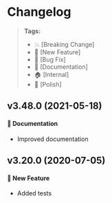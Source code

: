 Changelog
=========

> **Tags:**
> - :boom:       [Breaking Change]
> - :rocket:     [New Feature]
> - :bug:        [Bug Fix]
> - :memo:       [Documentation]
> - :house:      [Internal]
> - :nail_care:  [Polish]

## v3.48.0 (2021-05-18)

#### :memo: Documentation

* Improved documentation

## v3.20.0 (2020-07-05)

#### :rocket: New Feature

* Added tests
